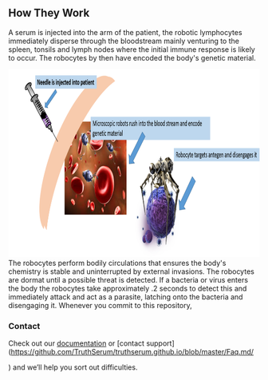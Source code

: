 ## How They Work

A serum is injected into the arm of the patient, the robotic lymphocytes immediately disperse through the bloodstream mainly venturing to the spleen, tonsils and lymph nodes where the initial immune response is likely to occur. The robocytes by then have encoded the body's genetic material.
<html>
<body>

<img src="img/Picture2.png" alt="HTW" width="850" height="377">

</body>
</html> 
The robocytes perform bodily circulations that ensures the body's chemistry is stable and uninterrupted by external invasions. The robocytes are dormat until a possible threat is detected. If a bacteria or virus enters the body the robocytes take approximately .2 seconds to detect this and immediately attack and act as a parasite, latching onto the bacteria and disengaging it.    Whenever you commit to this repository,



### Contact

 Check out our [documentation](https://www.cdc.gov/
) or [contact support](https://github.com/TruthSerum/truthserum.github.io/blob/master/Faq.md/

) and we’ll help you sort out difficulties.
